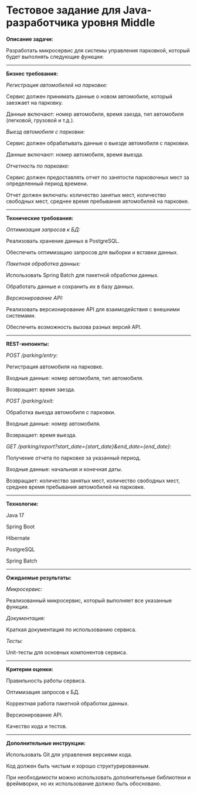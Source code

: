 # Тестовое задание для Java-разработчика уровня Middle

**Описание задачи:**

Разработать микросервис для системы управления парковкой, который будет выполнять следующие функции:
________________________________________
**Бизнес требования:**

*Регистрация автомобилей на парковке:*

Сервис должен принимать данные о новом автомобиле, который заезжает на парковку.

Данные включают: номер автомобиля, время заезда, тип автомобиля (легковой, грузовой и т.д.).


*Выезд автомобиля с парковки:*

Сервис должен обрабатывать данные о выезде автомобиля с парковки.

Данные включают: номер автомобиля, время выезда.

*Отчетность по парковке:*

Сервис должен предоставлять отчет по занятости парковочных мест за определенный период времени.

Отчет должен включать: количество занятых мест, количество свободных мест, среднее время пребывания автомобилей на парковке.
________________________________________
**Технические требования:**

*Оптимизация запросов к БД:*

Реализовать хранение данных в PostgreSQL.

Обеспечить оптимизацию запросов для выборки и вставки данных.

*Пакетная обработка данных:*

Использовать Spring Batch для пакетной обработки данных.

Обработать данные и сохранить их в базу данных.

*Версионирование API:*

Реализовать версионирование API для взаимодействия с внешними системами.

Обеспечить возможность вызова разных версий API.
________________________________________
**REST-инпоинты:**

*POST /parking/entry:*

Регистрация автомобиля на парковке.

Входные данные: номер автомобиля, тип автомобиля.

Возвращает: время заезда.

*POST /parking/exit:*

Обработка выезда автомобиля с парковки.

Входные данные: номер автомобиля.

Возвращает: время выезда.

*GET /parking/report?start_date={start_date}&end_date={end_date}:*

Получение отчета по парковке за указанный период.

Входные данные: начальная и конечная даты.

Возвращает: количество занятых мест, количество свободных мест, среднее время пребывания автомобилей на парковке.
________________________________________
**Технологии:**

Java 17

Spring Boot

Hibernate

PostgreSQL

Spring Batch
________________________________________
**Ожидаемые результаты:**

*Микросервис:*

Реализованный микросервис, который выполняет все указанные функции.

*Документация:*

Краткая документация по использованию сервиса.

*Тесты:*

Unit-тесты для основных компонентов сервиса.
________________________________________
**Критерии оценки:**

Правильность работы сервиса.

Оптимизация запросов к БД.

Корректная работа пакетной обработки данных.

Версионирование API.

Качество кода и тестов.

________________________________________
**Дополнительные инструкции:**

Использовать Git для управления версиями кода.

Код должен быть чистым и хорошо структурированным.

При необходимости можно использовать дополнительные библиотеки и фреймворки, но их использование должно быть обосновано.
